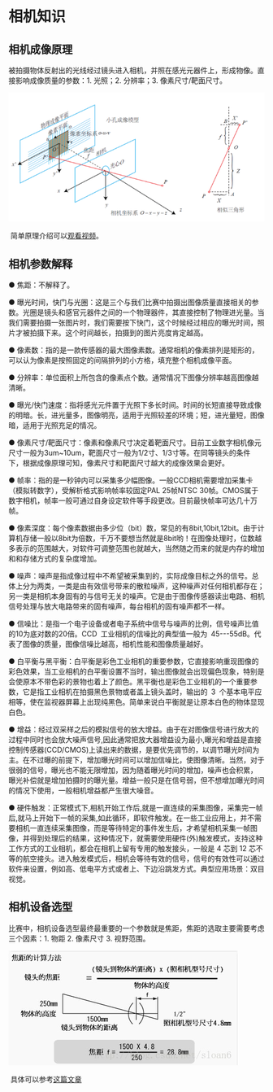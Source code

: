 # 相机知识



## 相机成像原理

​	被拍摄物体反射出的光线经过镜头进入相机，并照在感光元器件上，形成物像。直接影响成像质量的参数：1. 光照；2. 分辨率；3. 像素尺寸/靶面尺寸。

![相机成像原理](https://github.com/BeingGod/YSU-RM-CamSDK/blob/main/asset/%E7%9B%B8%E6%9C%BA%E6%88%90%E5%83%8F%E5%8E%9F%E7%90%86.png)

​	简单原理介绍可以[观看视频](https://www.bilibili.com/video/BV1UK411n7gn?from=search&seid=12220851787811774578)。



## 相机参数解释

● 焦距：不解释了。

● 曝光时间，快门与光圈：这是三个与我们比赛中拍摄出图像质量直接相关的参数。光圈是镜头和感官元器件之间的一个物理器件，其直接控制了物理进光量。当我们需要拍摄一张图片时，我们需要按下快门，这个时候经过相应的曝光时间，照片才被拍摄下来。这个时间越长，拍摄到的图片亮度肯定越高。

● 像素数：指的是一款传感器的最大图像素数。通常相机的像素排列是矩形的，可以认为像素是按照固定的间隔排列的小方格，填充整个相机成像平面。

● 分辨率：单位面积上所包含的像素点个数。通常情况下图像分辨率越高图像越清晰。

● 曝光/快门速度：指将感光元件置于光照下多长时间。时间的长短直接导致成像的明暗。长，进光量多，图像明亮，适用于光照较差的环境；短，进光量短，图像暗，适用于光照充足的情况。

● 像素尺寸/靶面尺寸：像素和像素尺寸决定着靶面尺寸。目前工业数字相机像元尺寸一般为3um~10um，靶面尺寸一般为1/2寸、1/3寸等。在同等镜头的条件下，根据成像原理可知，像素尺寸和靶面尺寸越大的成像效果会更好。

● 帧率：指的是一秒钟内可以采集多少幅图像。一般CCD相机需要增加采集卡（模拟转数字），受解析格式影响帧率较固定PAL  25帧NTSC 30帧。CMOS属于数字相机，帧率一般可通过自身设定软件等手段更改。目前最快帧率可达几十万帧。

● 像素深度：每个像素数据由多少位（bit）数，常见的有8bit,10bit,12bit。由于计算机存储一般以8bit为倍数，千万不要想当然就是8bit哟！在图像处理时，位数越多表示的范围越大，对软件可调整范围也就越大，当然随之而来的就是内存的增加和和存储方式的复杂度增加。

● 噪声：噪声是指成像过程中不希望被采集到的，实际成像目标之外的信号。总体上分为两类，一类是由有效信号带来的散粒噪声，这种噪声对任何相机都存在；另一类是相机本身固有的与信号无关的噪声。它是由于图像传感器读出电路、相机信号处理与放大电路带来的固有噪声，每台相机的固有噪声都不一样。

● 信噪比：是指一个电子设备或者电子系统中信号与噪声的比例，信号噪声比值的10为底对数的20倍。CCD 工业相机的信噪比的典型值一般为 45---55dB。代表了图像的质量，图像信噪比越高，相机性能和图像质量越好。

 ● 白平衡与黑平衡：白平衡是彩色工业相机的重要参数，它直接影响重现图像的彩色效果，当工业相机的白平衡设置不当时，输出图像就会出现偏色现象，特别是会使原本不带色彩的景物也着上了颜色。黑平衡也是彩色工业相机的一个重要参数，它是指工业相机在拍摄黑色景物或者盖上镜头盖时，输出的 3 个基本电平应相等，使在监视器屏幕上出现纯黑色。简单来说白平衡就是让原本白色的物体显现白色。

● 增益：经过双采样之后的模拟信号的放大增益。由于在对图像信号进行放大的过程中同时也会放大噪声信号,因此通常把放大器增益设为最小,曝光和增益是直接控制传感器(CCD/CMOS)上读出来的数据，是要优先调节的，以调节曝光时间为主。在不过曝的前提下，增加曝光时间可以增加信噪比，使图像清晰。当然，对于很弱的信号，曝光也不能无限增加，因为随着曝光时间的增加，噪声也会积累， 曝光补偿就是增加拍摄时的曝光量。增益一般只是在信号弱，但不想增加曝光时间的情况下使用，一般相机增益都产生很大噪音。

● 硬件触发：正常模式下,相机开始工作后,就是一直连续的采集图像，采集完一帧后,就马上开始下一帧的采集,如此循环，即软件触发。在一些工业应用上，并不需要相机一直连续采集图像，而是等待特定的事件发生后，才希望相机采集一帧图像，并得到处理后的结果，这种情况下，就需要使用硬件(外)触发模式，支持这种工作方式的工业相机，都会在相机上留有专用的触发接头，一般是 4 芯到 12 芯不等的航空接头。进入触发模式后，相机会等待有效的信号，信号的有效性可以通过软件来设置，例如高、低电平方式或者上、下边沿跳发方式。典型应用场景：双目视觉。



## 相机设备选型

​	比赛中，相机设备选型最终最重要的一个参数就是焦距，焦距的选取主要需要考虑三个因素：1. 物距 2. 像素尺寸 3. 视野范围。

![焦距计算](https://github.com/BeingGod/YSU-RM-CamSDK/blob/main/asset/%E7%84%A6%E8%B7%9D%E8%AE%A1%E7%AE%97.png)

​	具体可以参考[这篇文章](https://zhuanlan.zhihu.com/p/59684549)





